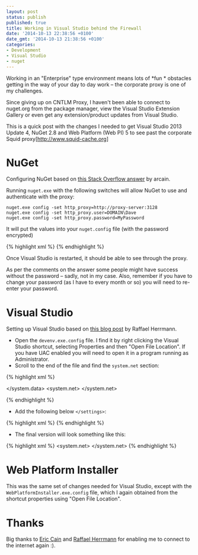 ```yaml
---
layout: post
status: publish
published: true
title: Working in Visual Studio behind the Firewall
date: '2014-10-13 22:38:56 +0100'
date_gmt: '2014-10-13 21:38:56 +0100'
categories:
- Development
- Visual Studio
- nuget
---
```

Working in an "Enterprise" type environment means lots of *fun * obstacles getting in the way of your day to day work &ndash; the corporate proxy is one of my challenges.

Since giving up on CNTLM Proxy, I haven't been able to connect to nuget.org from the package manager, view the Visual Studio Extension Gallery or even get any extension&#47;product updates from Visual Studio.

This is a quick post with the changes I needed to get Visual Studio 2013 Update 4, NuGet 2.8 and Web Platform (Web PI) 5 to see past the corporate Squid proxy[http://www.squid-cache.org]

# NuGet

Configuring NuGet based on [this Stack Overflow answer](http://stackoverflow.com/a/15463892/383710) by arcain.

Running `nuget.exe` with the following switches will allow NuGet to use and authenticate with the proxy:

    nuget.exe config -set http_proxy=http://proxy-server:3128
    nuget.exe config -set http_proxy.user=DOMAIN\Dave
    nuget.exe config -set http_proxy.password=MyPassword

It will put the values into your `nuget.config` file (with the password encrypted)

{% highlight xml %}
<configuration>
    <config>
        <add key="http_proxy" value="http://proxy-server:3128" />
        <add key="http_proxy.user" value="DOMAIN\Dave" />
        <add key="http_proxy.password" value="base64encodedHopefullyEncryptedPassword" />
    </config>
</configuration>
{% endhighlight %} 

Once Visual Studio is restarted, it should be able to see through the proxy.

As per the comments on the answer some people might have success without the password &ndash; sadly, not in my case. Also, remember if you have to change your password (as I have to every month or so) you will need to re-enter your password.

# Visual Studio

Setting up Visual Studio based on [this blog post](http://en.code-bude.net/2013/07/15/how-to-setup-a-proxy-server-in-visual-studio-2012/) by Raffael Herrmann.

 - Open the `devenv.exe.config` file. I find it by right clicking the Visual Studio shortcut, selecting Properties and then "Open File Location". If you have UAC enabled you will need to open it in a program running as Administrator.
 - Scroll to the end of the file and find the `system.net` section:

{% highlight xml %}
<!-- More -->
</system.data>
<system.net>
    <settings>
        <ipv6 enabled="true"/>
    </settings>
</system.net>
<appSettings>
<!-- More -->
{% endhighlight %} 

- Add the following below `</settings>`:

{% highlight xml %}
<defaultProxy useDefaultCredentials="true" enabled="true">
    <proxy bypassonlocal="true" proxyaddress="http://proxy-server:3128" />
</defaultProxy>
{% endhighlight %} 

- The final version will look something like this:

{% highlight xml %}
<system.net>
    <settings>
        <ipv6 enabled="true"/>
    </settings>
    <defaultProxy useDefaultCredentials="true" enabled="true">
        <proxy bypassonlocal="true" proxyaddress="http://proxy-server:3128" />
    </defaultProxy>
</system.net>
{% endhighlight %}
 
# Web Platform Installer

This was the same set of changes needed for Visual Studio, except with the `WebPlatformInstaller.exe.config` file, which I again obtained from the shortcut properties using "Open File Location".

# Thanks
 
Big thanks to [Eric Cain](https://twitter.com/arcain) and [Raffael Herrmann](https://twitter.com/pinguinmann) for enabling me to connect to the internet again :).

